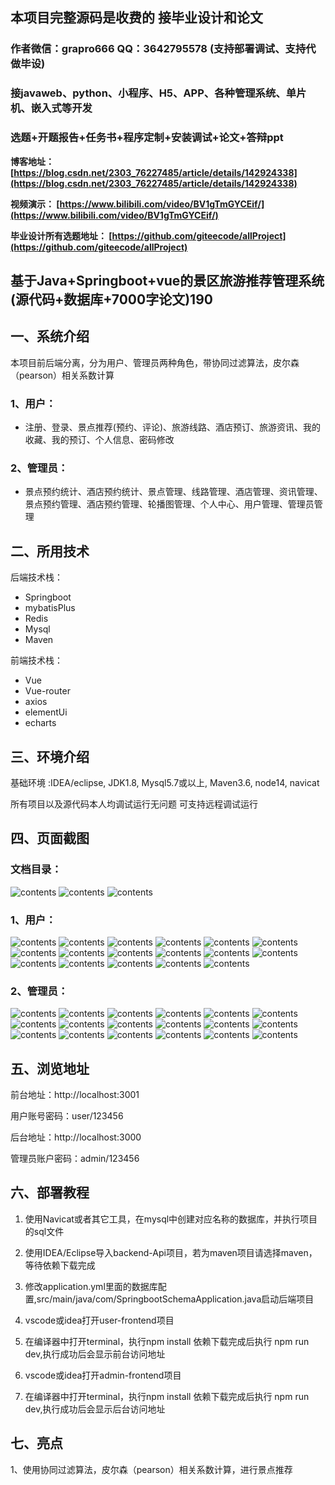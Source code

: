 ## 本项目完整源码是收费的  接毕业设计和论文

### 作者微信：grapro666 QQ：3642795578 (支持部署调试、支持代做毕设)

### 接javaweb、python、小程序、H5、APP、各种管理系统、单片机、嵌入式等开发

### 选题+开题报告+任务书+程序定制+安装调试+论文+答辩ppt

**博客地址：
[https://blog.csdn.net/2303_76227485/article/details/142924338](https://blog.csdn.net/2303_76227485/article/details/142924338)**

**视频演示：
[https://www.bilibili.com/video/BV1gTmGYCEif/](https://www.bilibili.com/video/BV1gTmGYCEif/)**

**毕业设计所有选题地址：
[https://github.com/giteecode/allProject](https://github.com/giteecode/allProject)**

## 基于Java+Springboot+vue的景区旅游推荐管理系统(源代码+数据库+7000字论文)190

## 一、系统介绍
本项目前后端分离，分为用户、管理员两种角色，带协同过滤算法，皮尔森（pearson）相关系数计算
### 1、用户：
- 注册、登录、景点推荐(预约、评论)、旅游线路、酒店预订、旅游资讯、我的收藏、我的预订、个人信息、密码修改
### 2、管理员：
- 景点预约统计、酒店预约统计、景点管理、线路管理、酒店管理、资讯管理、景点预约管理、酒店预约管理、轮播图管理、个人中心、用户管理、管理员管理

## 二、所用技术

后端技术栈：

- Springboot
- mybatisPlus
- Redis
- Mysql
- Maven

前端技术栈：

- Vue
- Vue-router
- axios
- elementUi
- echarts

## 三、环境介绍

基础环境 :IDEA/eclipse, JDK1.8, Mysql5.7或以上, Maven3.6, node14, navicat

所有项目以及源代码本人均调试运行无问题 可支持远程调试运行

## 四、页面截图
### 文档目录：
![contents](./picture/picture0.png)
![contents](./picture/picture00.png)
![contents](./picture/picture000.png)
### 1、用户：
![contents](./picture/picture1.png)
![contents](./picture/picture2.png)
![contents](./picture/picture3.png)
![contents](./picture/picture4.png)
![contents](./picture/picture5.png)
![contents](./picture/picture6.png)
![contents](./picture/picture7.png)
![contents](./picture/picture8.png)
![contents](./picture/picture9.png)
![contents](./picture/picture10.png)
![contents](./picture/picture11.png)
![contents](./picture/picture12.png)
![contents](./picture/picture13.png)
![contents](./picture/picture14.png)
![contents](./picture/picture15.png)
![contents](./picture/picture16.png)
![contents](./picture/picture17.png)

### 2、管理员：
![contents](./picture/picture18.png)
![contents](./picture/picture19.png)
![contents](./picture/picture20.png)
![contents](./picture/picture21.png)
![contents](./picture/picture22.png)
![contents](./picture/picture23.png)
![contents](./picture/picture24.png)
![contents](./picture/picture25.png)
![contents](./picture/picture26.png)
![contents](./picture/picture27.png)
![contents](./picture/picture28.png)
![contents](./picture/picture29.png)
![contents](./picture/picture30.png)
![contents](./picture/picture31.png)
![contents](./picture/picture32.png)
![contents](./picture/picture33.png)
![contents](./picture/picture34.png)
![contents](./picture/picture35.png)

## 五、浏览地址
前台地址：http://localhost:3001

用户账号密码：user/123456

后台地址：http://localhost:3000

管理员账户密码：admin/123456

## 六、部署教程
1. 使用Navicat或者其它工具，在mysql中创建对应名称的数据库，并执行项目的sql文件

2. 使用IDEA/Eclipse导入backend-Api项目，若为maven项目请选择maven，等待依赖下载完成

3. 修改application.yml里面的数据库配置,src/main/java/com/SpringbootSchemaApplication.java启动后端项目

4. vscode或idea打开user-frontend项目

5. 在编译器中打开terminal，执行npm install 依赖下载完成后执行 npm run dev,执行成功后会显示前台访问地址

6. vscode或idea打开admin-frontend项目

7. 在编译器中打开terminal，执行npm install 依赖下载完成后执行 npm run dev,执行成功后会显示后台访问地址

## 七、亮点
1、使用协同过滤算法，皮尔森（pearson）相关系数计算，进行景点推荐
